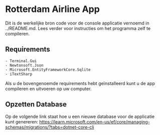 # Rotterdam Airline App

Dit is de werkelijke bron code voor de console applicatie vernoemd in ../README.md.
Lees verder voor instructies om het programma zelf te compileren.

## Requirements
    - Terminal.Gui
    - Newtonsoft.Json
    - Microsoft.EntityFrameworkCore.Sqlite
    - iTextSharp

Als u de bovengenoemde requirements hebt geïnstalleerd kunt u de app compileren en uitvoeren op uw computer.

## Opzetten Database

Op de volgende link staat hoe u een nieuwe database voor de applicatie kunt genereren:
https://learn.microsoft.com/en-us/ef/core/managing-schemas/migrations/?tabs=dotnet-core-cli
